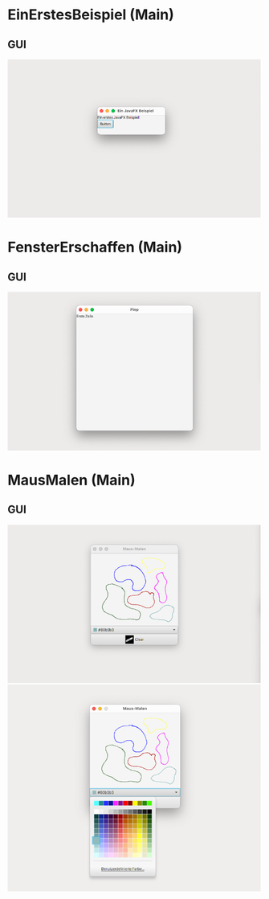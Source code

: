 # EinErstesBeispiel (Main)

## GUI

![EinErstesBeispiel GUI](../img/10-malen_01.png)

# FensterErschaffen (Main)

## GUI

![FensterErschaffen GUI](../img/10-malen_02.png)

# MausMalen (Main)

## GUI

![MausMalen Vorher GUI](../img/10-malen_03.png)
![MausMalen Nachher GUI](../img/10-malen_04.png)